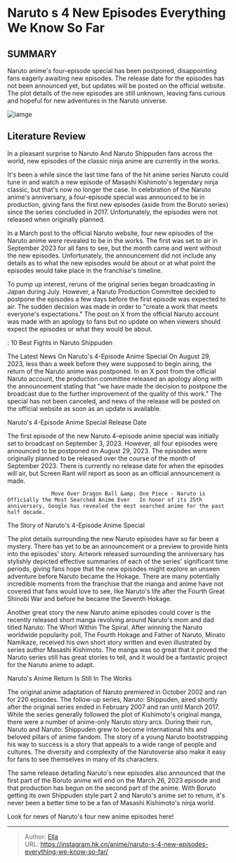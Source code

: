 # Naruto s 4 New Episodes Everything We Know So Far


## SUMMARY 



  Naruto anime&#39;s four-episode special has been postponed, disappointing fans eagerly awaiting new episodes.   The release date for the episodes has not been announced yet, but updates will be posted on the official website.   The plot details of the new episodes are still unknown, leaving fans curious and hopeful for new adventures in the Naruto universe.  

![iamge](https://static1.srcdn.com/wordpress/wp-content/uploads/2023/08/naruto.jpg)

## Literature Review

In a pleasant surprise to Naruto And Naruto Shippuden fans across the world, new episodes of the classic ninja anime are currently in the works.




It&#39;s been a while since the last time fans of the hit anime series Naruto could tune in and watch a new episode of Masashi Kishimoto&#39;s legendary ninja classic, but that&#39;s now no longer the case. In celebration of the Naruto anime&#39;s anniversary, a four-episode special was announced to be in production, giving fans the first new episodes (aside from the Boruto series) since the series concluded in 2017. Unfortunately, the episodes were not released when originally planned.




In a March post to the official Naruto website, four new episodes of the Naruto anime were revealed to be in the works. The first was set to air in September 2023 for all fans to see, but the month came and went without the new episodes. Unfortunately, the announcement did not include any details as to what the new episodes would be about or at what point the episodes would take place in the franchise&#39;s timeline.

          

To pump up interest, reruns of the original series began broadcasting in Japan during July. However, a Naruto Production Committee decided to postpone the episodes a few days before the first episode was expected to air. The sudden decision was made in order to &#34;create a work that meets everyone&#39;s expectations.&#34; The post on X from the official Naruto account was made with an apology to fans but no update on when viewers should expect the episodes or what they would be about.




 : 10 Best Fights in Naruto Shippuden


 The Latest News On Naruto&#39;s 4-Episode Anime Special 
On August 29, 2023, less than a week before they were supposed to begin airing, the return of the Naruto anime was postponed. In an X post from the official Naruto account, the production committee released an apology along with the announcement stating that &#34;we have made the decision to postpone the broadcast due to the further improvement of the quality of this work.&#34; The special has not been canceled, and news of the release will be posted on the official website as soon as an update is available.



 Naruto&#39;s 4-Episode Anime Special Release Date 
          



 
The first episode of the new Naruto 4-episode anime special was initially set to broadcast on September 3, 2023. However, all four episodes were announced to be postponed on August 29, 2023. The episodes were originally planned to be released over the course of the month of September 2023. There is currently no release date for when the episodes will air, but Screen Rant will report as soon as an official announcement is made.




                  Move Over Dragon Ball &amp; One Piece - Naruto is Officially the Most Searched Anime Ever   In honor of its 25th anniversary, Google has revealed the most searched anime for the past half decade.   



 The Story of Naruto&#39;s 4-Episode Anime Special 
         

The plot details surrounding the new Naruto episodes have so far been a mystery. There has yet to be an announcement or a preview to provide hints into the episodes&#39; story. Artwork released surrounding the anniversary has stylishly depicted effective summaries of each of the series&#39; significant time periods, giving fans hope that the new episodes might explore an unseen adventure before Naruto became the Hokage. There are many potentially incredible moments from the franchise that the manga and anime have not covered that fans would love to see, like Naruto&#39;s life after the Fourth Great Shinobi War and before he became the Seventh Hokage.




Another great story the new Naruto anime episodes could cover is the recently released short manga revolving around Naruto&#39;s mom and dad titled Naruto: The Whorl Within The Spiral. After winning the Naruto worldwide popularity poll, The Fourth Hokage and Father of Naruto, Minato Namikaze, received his own short story written and even illustrated by series author Masashi Kishimoto. The manga was so great that it proved the Naruto series still has great stories to tell, and it would be a fantastic project for the Naruto anime to adapt.



 Naruto&#39;s Anime Return Is Still In The Works 
          

The original anime adaptation of Naruto premiered in October 2002 and ran for 220 episodes. The follow-up series, Naruto: Shippuden, aired shortly after the original series ended in February 2007 and ran until March 2017. While the series generally followed the plot of Kishimoto&#39;s original manga, there were a number of anime-only Naruto story arcs. During their run, Naruto and Naruto: Shippuden grew to become international hits and beloved pillars of anime fandom. The story of a young Naruto bootstrapping his way to success is a story that appeals to a wide range of people and cultures. The diversity and complexity of the Narutoverse also make it easy for fans to see themselves in many of its characters.




The same release detailing Naruto&#39;s new episodes also announced that the first part of the Boruto anime will end on the March 26, 2023 episode and that production has begun on the second part of the anime. With Boruto getting its own Shippuden style part 2 and Naruto&#39;s anime set to return, it&#39;s never been a better time to be a fan of Masashi Kishimoto&#39;s ninja world.

Look for news of Naruto&#39;s four new anime episodes here!



---

> Author: [Ella](https://instagram.hk.cn/)  
> URL: https://instagram.hk.cn/anime/naruto-s-4-new-episodes-everything-we-know-so-far/  

